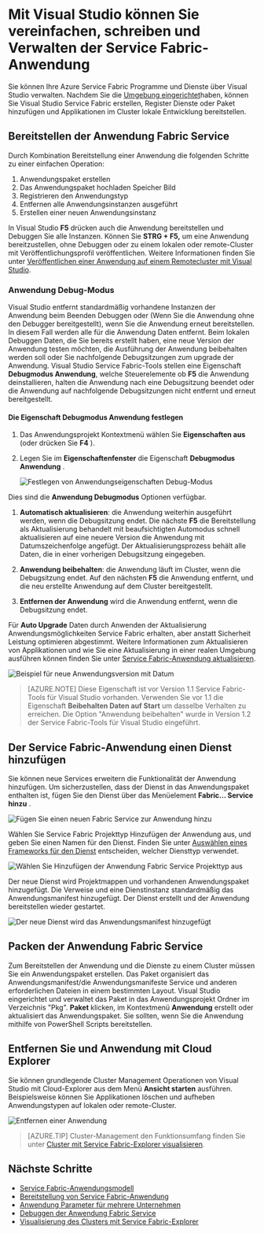 <properties
   pageTitle="Die Anwendung in Visual Studio verwalten | Microsoft Azure"
   description="Verwenden Sie Visual Studio erstellen, entwickeln, packen, bereitstellen und Debuggen Ihrer Service Fabric Programme und Dienste."
   services="service-fabric"
   documentationCenter=".net"
   authors="seanmck"
   manager="timlt"
   editor=""/>

<tags
   ms.service="service-fabric"
   ms.devlang="dotnet"
   ms.topic="article"
   ms.tgt_pltfrm="na"
   ms.workload="na"
   ms.date="09/09/2016"
   ms.author="seanmck;mikhegn"/>

# <a name="use-visual-studio-to-simplify-writing-and-managing-your-service-fabric-applications"></a>Mit Visual Studio können Sie vereinfachen, schreiben und Verwalten der Service Fabric-Anwendung

Sie können Ihre Azure Service Fabric Programme und Dienste über Visual Studio verwalten. Nachdem Sie die [Umgebung eingerichtet](service-fabric-get-started.md)haben, können Sie Visual Studio Service Fabric erstellen, Register Dienste oder Paket hinzufügen und Applikationen im Cluster lokale Entwicklung bereitstellen.

## <a name="deploy-your-service-fabric-application"></a>Bereitstellen der Anwendung Fabric Service

Durch Kombination Bereitstellung einer Anwendung die folgenden Schritte zu einer einfachen Operation:

1. Anwendungspaket erstellen
2. Das Anwendungspaket hochladen Speicher Bild
3. Registrieren den Anwendungstyp
4. Entfernen alle Anwendungsinstanzen ausgeführt
5. Erstellen einer neuen Anwendungsinstanz

In Visual Studio **F5** drücken auch die Anwendung bereitstellen und Debuggen Sie alle Instanzen. Können Sie **STRG + F5,** um eine Anwendung bereitzustellen, ohne Debuggen oder zu einem lokalen oder remote-Cluster mit Veröffentlichungsprofil veröffentlichen. Weitere Informationen finden Sie unter [Veröffentlichen einer Anwendung auf einem Remotecluster mit Visual Studio](service-fabric-publish-app-remote-cluster.md).

### <a name="application-debug-mode"></a>Anwendung Debug-Modus

Visual Studio entfernt standardmäßig vorhandene Instanzen der Anwendung beim Beenden Debuggen oder (Wenn Sie die Anwendung ohne den Debugger bereitgestellt), wenn Sie die Anwendung erneut bereitstellen. In diesem Fall werden alle für die Anwendung Daten entfernt. Beim lokalen Debuggen Daten, die Sie bereits erstellt haben, eine neue Version der Anwendung testen möchten, die Ausführung der Anwendung beibehalten werden soll oder Sie nachfolgende Debugsitzungen zum upgrade der Anwendung. Visual Studio Service Fabric-Tools stellen eine Eigenschaft **Debugmodus Anwendung**, welche Steuerelemente ob **F5** die Anwendung deinstallieren, halten die Anwendung nach eine Debugsitzung beendet oder die Anwendung auf nachfolgende Debugsitzungen nicht entfernt und erneut bereitgestellt.

#### <a name="to-set-the-application-debug-mode-property"></a>Die Eigenschaft Debugmodus Anwendung festlegen

1. Das Anwendungsprojekt Kontextmenü wählen Sie **Eigenschaften aus** (oder drücken Sie **F4** ).
2. Legen Sie im **Eigenschaftenfenster** die Eigenschaft **Debugmodus Anwendung** .

    ![Festlegen von Anwendungseigenschaften Debug-Modus][debugmodeproperty]

Dies sind die **Anwendung Debugmodus** Optionen verfügbar.

1. **Automatisch aktualisieren**: die Anwendung weiterhin ausgeführt werden, wenn die Debugsitzung endet. Die nächste **F5** die Bereitstellung als Aktualisierung behandelt mit beaufsichtigten Automodus schnell aktualisieren auf eine neuere Version die Anwendung mit Datumszeichenfolge angefügt. Der Aktualisierungsprozess behält alle Daten, die in einer vorherigen Debugsitzung eingegeben.

2. **Anwendung beibehalten**: die Anwendung läuft im Cluster, wenn die Debugsitzung endet. Auf den nächsten **F5** die Anwendung entfernt, und die neu erstellte Anwendung auf dem Cluster bereitgestellt.

3. **Entfernen der Anwendung** wird die Anwendung entfernt, wenn die Debugsitzung endet.

Für **Auto Upgrade** Daten durch Anwenden der Aktualisierung Anwendungsmöglichkeiten Service Fabric erhalten, aber anstatt Sicherheit Leistung optimieren abgestimmt. Weitere Informationen zum Aktualisieren von Applikationen und wie Sie eine Aktualisierung in einer realen Umgebung ausführen können finden Sie unter [Service Fabric-Anwendung aktualisieren](service-fabric-application-upgrade.md).

![Beispiel für neue Anwendungsversion mit Datum][preservedata]

>[AZURE.NOTE] Diese Eigenschaft ist vor Version 1.1 Service Fabric-Tools für Visual Studio vorhanden. Verwenden Sie vor 1.1 die Eigenschaft **Beibehalten Daten auf Start** um dasselbe Verhalten zu erreichen. Die Option "Anwendung beibehalten" wurde in Version 1.2 der Service Fabric-Tools für Visual Studio eingeführt.

## <a name="add-a-service-to-your-service-fabric-application"></a>Der Service Fabric-Anwendung einen Dienst hinzufügen

Sie können neue Services erweitern die Funktionalität der Anwendung hinzufügen.  Um sicherzustellen, dass der Dienst in das Anwendungspaket enthalten ist, fügen Sie den Dienst über das Menüelement **Fabric... Service hinzu** .

![Fügen Sie einen neuen Fabric Service zur Anwendung hinzu][newservice]

Wählen Sie Service Fabric Projekttyp Hinzufügen der Anwendung aus, und geben Sie einen Namen für den Dienst.  Finden Sie unter [Auswählen eines Frameworks für den Dienst](service-fabric-choose-framework.md) entscheiden, welcher Diensttyp verwendet.

![Wählen Sie Hinzufügen der Anwendung Fabric Service Projekttyp aus][addserviceproject]

Der neue Dienst wird Projektmappen und vorhandenen Anwendungspaket hinzugefügt. Die Verweise und eine Dienstinstanz standardmäßig das Anwendungsmanifest hinzugefügt. Der Dienst erstellt und der Anwendung bereitstellen wieder gestartet.

![Der neue Dienst wird das Anwendungsmanifest hinzugefügt][newserviceapplicationmanifest]

## <a name="package-your-service-fabric-application"></a>Packen der Anwendung Fabric Service

Zum Bereitstellen der Anwendung und die Dienste zu einem Cluster müssen Sie ein Anwendungspaket erstellen.  Das Paket organisiert das Anwendungsmanifest/die Anwendungsmanifeste Service und anderen erforderlichen Dateien in einem bestimmten Layout.  Visual Studio eingerichtet und verwaltet das Paket in das Anwendungsprojekt Ordner im Verzeichnis "Pkg".  **Paket** klicken, im Kontextmenü **Anwendung** erstellt oder aktualisiert das Anwendungspaket.  Sie sollten, wenn Sie die Anwendung mithilfe von PowerShell Scripts bereitstellen.

## <a name="remove-applications-and-application-types-using-cloud-explorer"></a>Entfernen Sie und Anwendung mit Cloud Explorer

Sie können grundlegende Cluster Management Operationen von Visual Studio mit Cloud-Explorer aus dem Menü **Ansicht starten** ausführen. Beispielsweise können Sie Applikationen löschen und aufheben Anwendungstypen auf lokalen oder remote-Cluster.

![Entfernen einer Anwendung](./media/service-fabric-manage-application-in-visual-studio/removeapplication.png)

>[AZURE.TIP] Cluster-Management den Funktionsumfang finden Sie unter [Cluster mit Service Fabric-Explorer visualisieren](service-fabric-visualizing-your-cluster.md).


<!--Every topic should have next steps and links to the next logical set of content to keep the customer engaged-->
## <a name="next-steps"></a>Nächste Schritte

- [Service Fabric-Anwendungsmodell](service-fabric-application-model.md)
- [Bereitstellung von Service Fabric-Anwendung](service-fabric-deploy-remove-applications.md)
- [Anwendung Parameter für mehrere Unternehmen](service-fabric-manage-multiple-environment-app-configuration.md)
- [Debuggen der Anwendung Fabric Service](service-fabric-debugging-your-application.md)
- [Visualisierung des Clusters mit Service Fabric-Explorer](service-fabric-visualizing-your-cluster.md)

<!--Image references-->
[addserviceproject]:./media/service-fabric-manage-application-in-visual-studio/addserviceproject.png
[manageservicefabric]: ./media/service-fabric-manage-application-in-visual-studio/manageservicefabric.png
[newservice]:./media/service-fabric-manage-application-in-visual-studio/newservice.png
[newserviceapplicationmanifest]:./media/service-fabric-manage-application-in-visual-studio/newserviceapplicationmanifest.png
[preservedata]:./media/service-fabric-manage-application-in-visual-studio/preservedata.png
[debugmodeproperty]:./media/service-fabric-manage-application-in-visual-studio/debugmodeproperty.png
